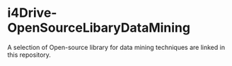 # i4Drive-OpenSourceLibaryDataMining
A selection of Open-source library for data mining techniques are linked in this repository. 
